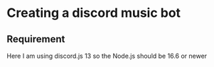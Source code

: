 # Creating a discord music bot

## Requirement

Here I am using discord.js 13 so the Node.js should be 16.6 or newer

